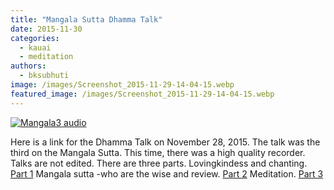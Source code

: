 ```yaml
---
title: "Mangala Sutta Dhamma Talk"
date: 2015-11-30
categories: 
  - kauai
  - meditation
authors: 
  - bksubhuti
image: /images/Screenshot_2015-11-29-14-04-15.webp
featured_image: /images/Screenshot_2015-11-29-14-04-15.webp
---
```


[![Mangala3 audio](/images/Screenshot_2015-11-29-14-04-15.webp)](/images/2015/11/Screenshot_2015-11-29-14-04-15.webp)

Here is a link for the Dhamma Talk on November 28, 2015. The talk was the third on the Mangala Sutta. This time, there was a high quality recorder. Talks are not edited. There are three parts. Lovingkindess and chanting. [Part 1](https://archive.org/details/Mangalasutta_pt1_2015-09-27_180334) Mangala sutta -who are the wise and review. [Part 2](https://archive.org/details/Mangalasutta_pt2_2015-09-27_185023) Meditation. [Part 3](https://archive.org/details/mangala3pt3-15-11-28)
